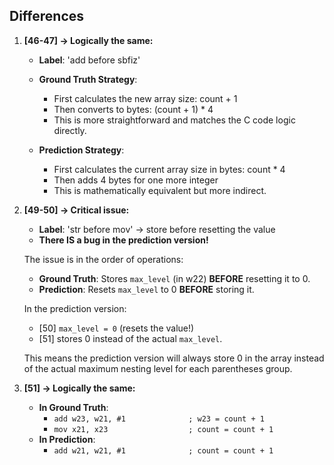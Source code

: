 ## Differences

1. **[46-47] -> Logically the same:**
    - **Label**: 'add before sbfiz'
    
    * **Ground Truth Strategy**:
        - First calculates the new array size: count + 1
        - Then converts to bytes: (count + 1) * 4
        - This is more straightforward and matches the C code logic directly.

    * **Prediction Strategy**:
        - First calculates the current array size in bytes: count * 4
        - Then adds 4 bytes for one more integer
        - This is mathematically equivalent but more indirect.

2. **[49-50] -> Critical issue:**
    - **Label**: 'str before mov' -> store before resetting the value
    - **There IS a bug in the prediction version!**
    
    The issue is in the order of operations:

    * **Ground Truth**: Stores `max_level` (in w22) **BEFORE** resetting it to 0.
    * **Prediction**: Resets `max_level` to 0 **BEFORE** storing it.

    In the prediction version:
    - [50] `max_level = 0` (resets the value!)
    - [51] stores 0 instead of the actual `max_level`.

    This means the prediction version will always store 0 in the array instead of the actual maximum nesting level for each parentheses group.

3. **[51] -> Logically the same:**
    - **In Ground Truth**:
        - `add w23, w21, #1              ; w23 = count + 1`
        - `mov x21, x23                  ; count = count + 1`
    - **In Prediction**:
        - `add w21, w21, #1              ; count = count + 1`
